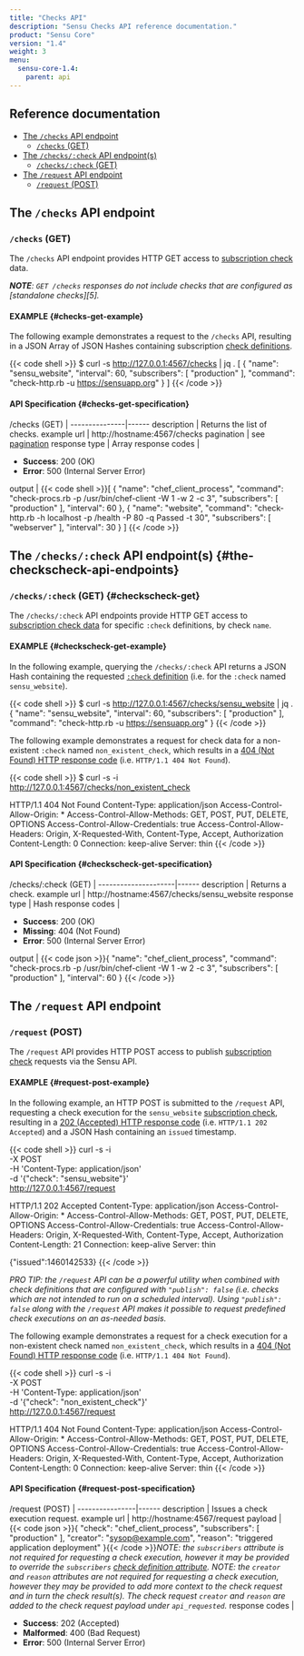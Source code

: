 ```yaml
---
title: "Checks API"
description: "Sensu Checks API reference documentation."
product: "Sensu Core"
version: "1.4"
weight: 3
menu:
  sensu-core-1.4:
    parent: api
---
```


## Reference documentation

- [The `/checks` API endpoint](#the-checks-api-endpoint)
  - [`/checks` (GET)](#checks-get)
- [The `/checks/:check` API endpoint(s)](#the-checkscheck-api-endpoints)
  - [`/checks/:check` (GET)](#checkscheck-get)
- [The `/request` API endpoint](#the-request-api-endpoint)
  - [`/request` (POST)](#request-post)

## The `/checks` API endpoint

### `/checks` (GET)

The `/checks` API endpoint provides HTTP GET access to [subscription check][1]
data.

_**NOTE**: `GET /checks` responses do not include checks that are configured as [standalone checks][5]._

#### EXAMPLE {#checks-get-example}

The following example demonstrates a request to the `/checks` API, resulting in
a JSON Array of JSON Hashes containing subscription [check definitions][2].

{{< code shell >}}
$ curl -s http://127.0.0.1:4567/checks | jq .
[
  {
    "name": "sensu_website",
    "interval": 60,
    "subscribers": [
      "production"
    ],
    "command": "check-http.rb -u https://sensuapp.org"
  }
]
{{< /code >}}

#### API Specification {#checks-get-specification}

/checks (GET)  | 
---------------|------
description    | Returns the list of checks.
example url    | http://hostname:4567/checks
pagination     | see [pagination][4]
response type  | Array
response codes | <ul><li>**Success**: 200 (OK)</li><li>**Error**: 500 (Internal Server Error)</li></ul>
output         | {{< code shell >}}[
  {
    "name": "chef_client_process",
    "command": "check-procs.rb -p /usr/bin/chef-client -W 1 -w 2 -c 3",
    "subscribers": [
      "production"
    ],
    "interval": 60
  },
  {
     "name": "website",
    "command": "check-http.rb -h localhost -p /health -P 80 -q Passed -t 30",
    "subscribers": [
      "webserver"
    ],
    "interval": 30
  }
]
{{< /code >}}

## The `/checks/:check` API endpoint(s) {#the-checkscheck-api-endpoints}

### `/checks/:check` (GET) {#checkscheck-get}

The `/checks/:check` API endpoints provide HTTP GET access to
[subscription check data][1] for specific `:check` definitions, by check `name`.

#### EXAMPLE {#checkscheck-get-example}

In the following example, querying the `/checks/:check` API returns a JSON Hash
containing the requested [`:check` definition][2] (i.e. for the `:check` named
`sensu_website`).

{{< code shell >}}
$ curl -s http://127.0.0.1:4567/checks/sensu_website | jq .
{
  "name": "sensu_website",
  "interval": 60,
  "subscribers": [
    "production"
  ],
  "command": "check-http.rb -u https://sensuapp.org"
}
{{< /code >}}

The following example demonstrates a request for check data for a non-existent
`:check` named `non_existent_check`, which results in a [404 (Not Found) HTTP
response code][3] (i.e. `HTTP/1.1 404 Not Found`).

{{< code shell >}}
$ curl -s -i http://127.0.0.1:4567/checks/non_existent_check

HTTP/1.1 404 Not Found
Content-Type: application/json
Access-Control-Allow-Origin: *
Access-Control-Allow-Methods: GET, POST, PUT, DELETE, OPTIONS
Access-Control-Allow-Credentials: true
Access-Control-Allow-Headers: Origin, X-Requested-With, Content-Type, Accept, Authorization
Content-Length: 0
Connection: keep-alive
Server: thin
{{< /code >}}

#### API Specification {#checkscheck-get-specification}

/checks/:check (GET) | 
---------------------|------
description          | Returns a check.
example url          | http://hostname:4567/checks/sensu_website
response type        | Hash
response codes       | <ul><li>**Success**: 200 (OK)</li><li> **Missing**: 404 (Not Found)</li><li>**Error**: 500 (Internal Server Error)</li></ul>
output               | {{< code json >}}{
  "name": "chef_client_process",
  "command": "check-procs.rb -p /usr/bin/chef-client -W 1 -w 2 -c 3",
  "subscribers": [
    "production"
  ],
  "interval": 60
}
{{< /code >}}

## The `/request` API endpoint

### `/request` (POST)

The `/request` API provides HTTP POST access to publish [subscription check][1]
requests via the Sensu API.

#### EXAMPLE {#request-post-example}

In the following example, an HTTP POST is submitted to the `/request` API,
requesting a check execution for the `sensu_website` [subscription check][1],
resulting in a [202 (Accepted) HTTP response code][3] (i.e. `HTTP/1.1 202
Accepted`) and a JSON Hash containing an `issued` timestamp.

{{< code shell >}}
curl -s -i \
-X POST \
-H 'Content-Type: application/json' \
-d '{"check": "sensu_website"}' \
http://127.0.0.1:4567/request

HTTP/1.1 202 Accepted
Content-Type: application/json
Access-Control-Allow-Origin: *
Access-Control-Allow-Methods: GET, POST, PUT, DELETE, OPTIONS
Access-Control-Allow-Credentials: true
Access-Control-Allow-Headers: Origin, X-Requested-With, Content-Type, Accept, Authorization
Content-Length: 21
Connection: keep-alive
Server: thin

{"issued":1460142533}
{{< /code >}}

_PRO TIP: the `/request` API can be a powerful utility when combined with check
definitions that are configured with `"publish": false` (i.e. checks which are
not intended to run on a scheduled interval). Using `"publish": false` along
with the `/request` API makes it possible to request predefined check executions
on an as-needed basis._

The following example demonstrates a request for a check execution for a
non-existent check named `non_existent_check`, which results in a [404 (Not
Found) HTTP response code][3] (i.e. `HTTP/1.1 404 Not Found`).

{{< code shell >}}
curl -s -i \
-X POST \
-H 'Content-Type: application/json' \
-d '{"check": "non_existent_check"}' \
http://127.0.0.1:4567/request

HTTP/1.1 404 Not Found
Content-Type: application/json
Access-Control-Allow-Origin: *
Access-Control-Allow-Methods: GET, POST, PUT, DELETE, OPTIONS
Access-Control-Allow-Credentials: true
Access-Control-Allow-Headers: Origin, X-Requested-With, Content-Type, Accept, Authorization
Content-Length: 0
Connection: keep-alive
Server: thin
{{< /code >}}

#### API Specification {#request-post-specification}

/request (POST) | 
----------------|------
description     | Issues a check execution request.
example url     | http://hostname:4567/request
payload         | {{< code json >}}{
  "check": "chef_client_process",
  "subscribers": [
    "production"
  ],
  "creator": "sysop@example.com",
  "reason": "triggered application deployment"
}{{< /code >}}_NOTE: the `subscribers` attribute is not required for requesting a check execution, however it may be provided to override the `subscribers` [check definition attribute][2]._ _NOTE: the `creator` and `reason` attributes are not required for requesting a check execution, however they may be provided to add more context to the check request and in turn the check result(s). The check request `creator` and `reason` are added to the check request payload under `api_requested`._
response codes  | <ul><li>**Success**: 202 (Accepted)</li><li>**Malformed**: 400 (Bad Request)</li><li>**Error**: 500 (Internal Server Error)</li></ul>

[?]:  #
[1]:  ../../reference/checks#subscription-checks
[2]:  ../../reference/checks#check-configuration
[3]:  https://en.wikipedia.org/wiki/List_of_HTTP_status_codes
[4]:  ../overview#pagination
